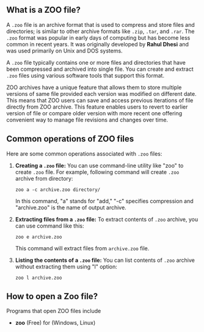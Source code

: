 ## What is a ZOO file?

A `.zoo` file is an archive format that is used to compress and store files and directories; is similar to other archive formats like `.zip`, `.tar`, and `.rar`. The `.zoo` format was popular in early days of computing but has become less common in recent years. It was originally developed by **Rahul Dhesi** and was used primarily on Unix and DOS systems.

A `.zoo` file typically contains one or more files and directories that have been compressed and archived into single file. You can create and extract `.zoo` files using various software tools that support this format. 

ZOO archives have a unique feature that allows them to store multiple versions of same file provided each version was modified on different date. This means that ZOO users can save and access previous iterations of file directly from ZOO archive. This feature enables users to revert to earlier version of file or compare older version with more recent one offering convenient way to manage file revisions and changes over time.

## Common operations of ZOO files

Here are some common operations associated with `.zoo` files:

1.  **Creating a `.zoo` file:** You can use command-line utility like "zoo" to create `.zoo` file. For example, following command will create `.zoo` archive from directory:
    
    `zoo a -c archive.zoo directory/` 
    
    In this command, "a" stands for "add," "-c" specifies compression and "archive.zoo" is the name of output archive.
    
2.  **Extracting files from a `.zoo` file:** To extract contents of `.zoo` archive, you can use command like this:
    
    `zoo e archive.zoo` 
    
    This command will extract files from `archive.zoo` file.
    
3.  **Listing the contents of a `.zoo` file:** You can list contents of `.zoo` archive without extracting them using "l" option:
    
    
    `zoo l archive.zoo`

## How to open a Zoo file?

Programs that open ZOO files include

- **zoo** (Free) for (Windows, Linux)
